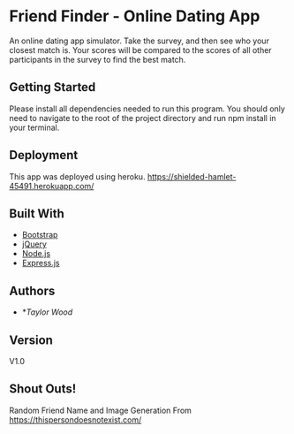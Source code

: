 # Friend Finder - Online Dating App

An online dating app simulator. Take the survey, and then see who your closest match is. Your scores will be compared to the scores of all other participants in the survey to find the best match. 

## Getting Started

Please install all dependencies needed to run this program. You should only need to navigate to the root of the project directory and run npm install in your terminal. 

## Deployment

This app was deployed using heroku.
https://shielded-hamlet-45491.herokuapp.com/

## Built With

* [Bootstrap](https://getbootstrap.com/docs/4.3/getting-started/introduction/)
* [jQuery](https://api.jquery.com/)
* [Node.js](https://nodejs.org/en/docs/)
* [Express.js](https://expressjs.com/en/starter/installing.html)


## Authors

* **Taylor Wood* 

## Version

V1.0

## Shout Outs!
Random Friend Name and Image Generation From https://thispersondoesnotexist.com/